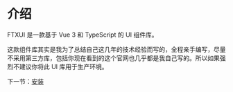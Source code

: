 # 介绍

FTXUI 是一款基于 Vue 3 和 TypeScript 的 UI 组件库。

这款组件库其实是我为了总结自己这几年的技术经验而写的，全程亲手编写，尽量不采用第三方库，包括你现在看到的这个官网也几乎都是我自己写的。所以如果强烈不建议你将此 UI 库用于生产环境。

下一节：[安装](#/doc/install)
